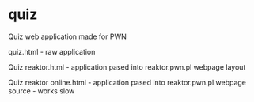 # quiz
Quiz web application made for PWN

quiz.html - raw application

Quiz reaktor.html - application pased into reaktor.pwn.pl webpage layout

Quiz reaktor online.html - application pased into reaktor.pwn.pl webpage source - works slow
